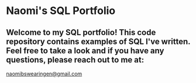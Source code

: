 # Naomi's SQL Portfolio

## Welcome to my SQL portfolio! This code repository contains examples of SQL I've written. Feel free to take a look and if you have any questions, please reach out to me at:
naomibswearingen@gmail.com
